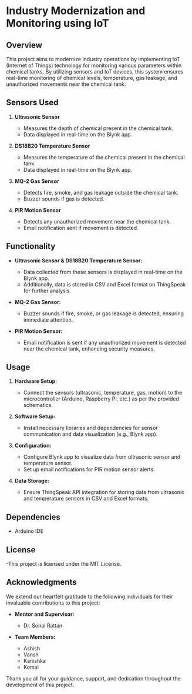 # Industry Modernization and Monitoring using IoT

## Overview
This project aims to modernize industry operations by implementing IoT (Internet of Things) technology for monitoring various parameters within chemical tanks. By utilizing sensors and IoT devices, this system ensures real-time monitoring of chemical levels, temperature, gas leakage, and unauthorized movements near the chemical tank.

## Sensors Used
1. **Ultrasonic Sensor**
   - Measures the depth of chemical present in the chemical tank.
   - Data displayed in real-time on the Blynk app.

2. **DS18B20 Temperature Sensor**
   - Measures the temperature of the chemical present in the chemical tank.
   - Data displayed in real-time on the Blynk app.

3. **MQ-2 Gas Sensor**
   - Detects fire, smoke, and gas leakage outside the chemical tank.
   - Buzzer sounds if gas is detected.

4. **PIR Motion Sensor**
   - Detects any unauthorized movement near the chemical tank.
   - Email notification sent if movement is detected.

## Functionality
- **Ultrasonic Sensor & DS18B20 Temperature Sensor:**
  - Data collected from these sensors is displayed in real-time on the Blynk app.
  - Additionally, data is stored in CSV and Excel format on ThingSpeak for further analysis.

- **MQ-2 Gas Sensor:**
  - Buzzer sounds if fire, smoke, or gas leakage is detected, ensuring immediate attention.

- **PIR Motion Sensor:**
  - Email notification is sent if any unauthorized movement is detected near the chemical tank, enhancing security measures.

## Usage
1. **Hardware Setup:**
   - Connect the sensors (ultrasonic, temperature, gas, motion) to the microcontroller (Arduino, Raspberry Pi, etc.) as per the provided schematics.

2. **Software Setup:**
   - Install necessary libraries and dependencies for sensor communication and data visualization (e.g., Blynk app).

3. **Configuration:**
   - Configure Blynk app to visualize data from ultrasonic sensor and temperature sensor.
   - Set up email notifications for PIR motion sensor alerts.

4. **Data Storage:**
   - Ensure ThingSpeak API integration for storing data from ultrasonic and temperature sensors in CSV and Excel formats.

## Dependencies
- Arduino IDE

## License
-This project is licensed under the MIT License.

## Acknowledgments
We extend our heartfelt gratitude to the following individuals for their invaluable contributions to this project:

- **Mentor and Supervisor:**
  - Dr. Sonal Rattan

- **Team Members:**
  - Ashish 
  - Vansh
  - Kanishka
  - Komal



Thank you all for your guidance, support, and dedication throughout the development of this project.



